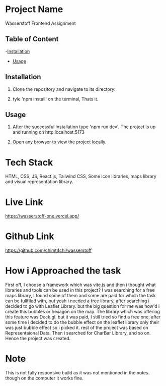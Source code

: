 # Project Name

Wasserstoff Frontend Assignment

## Table of Content

-[Installation](#installation)

- [Usage](#usage)

## Installation

1. Clone the repository and navigate to its directory:

2. tyle 'npm install' on the terminal, Thats it.

## Usage

1. After the successful installation type 'npm run dev'. The project is up and running on http:localhost:5173

2. Open any browser to view the project locally.

# Tech Stack

HTML, CSS, JS, React.js, Tailwind CSS, Some icon libraries, maps library and visual representation library.

# Live Link

https://wasserstoff-one.vercel.app/

# Github Link

https://github.com/chimt4chi/wasserstoff

# How i Approached the task

First off, I choose a framework which was vite.js and then i thought what libraries and tools can be used in this project?
I was searching for a free maps library, I found some of them and some are paid for which the task can be fullfiled with, but yeah i needed a free library, after searching i decided to go with Leaflet Library. but the big question for me was how'd i create this bubbles or hexagon on the map. The library which was offering this feature was Deck.gl. but it was paid, I still tried so find a free one, after some time i decided to do the bubble effect on the leaflet library only their was just bubble effect so i picked it.
rest of the project was based on Representaional Data. Then i searched for CharBar Library, and so on. Hence the project was created.

# Note

This is not fully responsive build as it was not mentioned in the notes. though on the computer it works fine.
